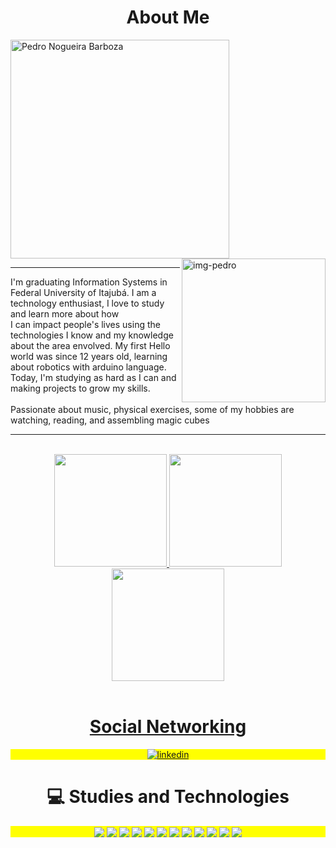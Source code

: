   <h1 align="center">                                                                                                                                                       
About Me </h1>


<img align="center" width="350" src="https://github.com/PedroNB10/PedroNB10/blob/main/name.svg" alt="Pedro Nogueira Barboza" />

<img align="right" height="230" alt="img-pedro"  src="https://github.com/PedroNB10/PedroNB10/blob/main/imagem%20programando.gif">

---


<p align="left">I'm graduating Information Systems in Federal University of Itajubá. I am a technology enthusiast, I love to study and learn more about how <br>I can impact people's lives using the technologies I know and
  my knowledge about the area envolved. My first Hello world was since 12 years old, learning about robotics with arduino language. Today, I'm studying as hard as I can and making projects to grow my skills.
<br>
<br>
 Passionate about music, physical exercises, some of my hobbies are watching, reading, and assembling magic cubes</p>

---






<!--
**PedroNB10/PedroNB10** is a ✨ _special_ ✨ repository because its `README.md` (this file) appears on your GitHub profile.

Here are some ideas to get you started:

- 🔭 I’m currently working on ...
- 🌱 I’m currently learning ...
- 👯 I’m looking to collaborate on ...
- 🤔 I’m looking for help with ...
- 💬 Ask me about ...
- 📫 How to reach me: ...
- 😄 Pronouns: ...
- ⚡ Fun fact: ...
-->


<br/>
<div align="center">
  <a href="https://github.com/PedroNB10">

  <img height="180em" src="https://github-readme-stats.vercel.app/api?username=PedroNB10&show_icons=true&bg_color=000&border_color=30A3DC&title_color=E94D5F&text_color=FFF&include_all_commits=true&count_private=true"/>
  <img height="180em" src="https://github-readme-stats.vercel.app/api/top-langs/?username=PedroNB10&hide=makefile,assembly,c%2B%2B,c%23,jupyter%20notebook&layout=compact&bg_color=000&border_color=30A3DC&title_color=E94D5F&text_color=FFF"/> 
  <img height="180em" src="https://github-profile-trophy.vercel.app/?username=PedroNB10&theme=algolia&no-frame=true&row=1&&margin-w=20&no-bg=true"/>
  
</div>
  
  <br/>
  
  <h1 align="center">                                                                                                                                                       
Social Networking </h1>
  
   
<p align="center" style="background:yellow">
<a href="https://www.linkedin.com/in/pedro-nogueira-barboza-2178ba211/" target="_blank">
</a>
<a href="https://www.linkedin.com/in/pedro-nogueira-barboza-2178ba211/" target="_blank">
  <img align="center" src="https://img.shields.io/badge/LinkedIn-000?style=for-the-badge&logo=linkedin&logoColor=0E76A8" alt="linkedin"/>
</a>

  
  

  
</p>
  

  
<h1 align="center">                                                                                                                                                       
💻 Studies and Technologies </h1>
  
  <p align="center" style="background:yellow">

  <img align="center" src="https://img.shields.io/badge/node.js-6DA55F?style=for-the-badge&logo=node.js" />
   <img align="center" src="https://img.shields.io/badge/react-%2320232a.svg?style=for-the-badge&logo=react&logoColor=%2361DAFB"/>
    <img align="center" src="https://img.shields.io/badge/Next-black?style=for-the-badge&logo=next.js&logoColor=white"/>
    <img align="center" src="https://img.shields.io/badge/typescript-%23007ACC.svg?style=for-the-badge&logo=typescript&logoColor=white"/>
 
 
 <img align="center" src="https://img.shields.io/badge/javascript-%23323330.svg?style=for-the-badge&logo=javascript&logoColor=%23F7DF1E"/>
   <img align="center" src="https://img.shields.io/badge/html5-%23E34F26.svg?style=for-the-badge&logo=html5&logoColor=white"/>
   <img align="center" src="https://img.shields.io/badge/css3-%231572B6.svg?style=for-the-badge&logo=css3&logoColor=white"/>
   <img align="center" src="https://img.shields.io/badge/python-3670A0?style=for-the-badge&logo=python&logoColor=ffdd54"/>
   <img align="center" src="https://img.shields.io/badge/C-000?style=for-the-badge&logo=c"/>
   <img align="center" src="https://img.shields.io/badge/git-%23F05033.svg?style=for-the-badge&logo=git&logoColor=white"/>
   <img align="center" src="https://img.shields.io/badge/GitHub-000?style=for-the-badge&logo=github"/>
   <img align="center" src="https://img.shields.io/badge/mysql-4479A1.svg?style=for-the-badge&logo=mysql&logoColor=white"/>

   


  </p>

    
  </div>
  
  


  
  

 



 
  
 
